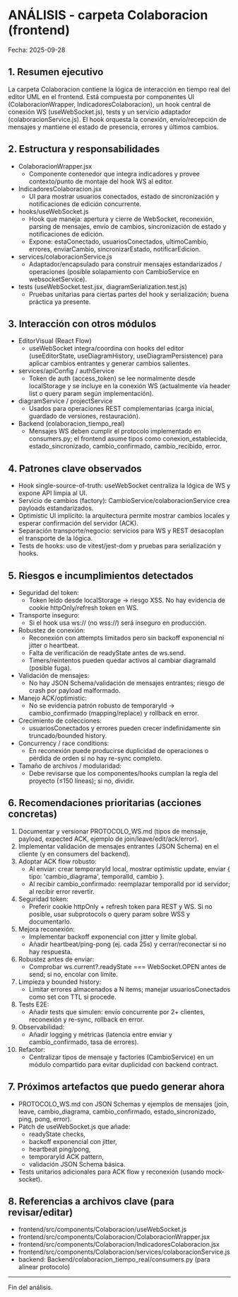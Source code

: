 # ANÁLISIS - carpeta Colaboracion (frontend)

Fecha: 2025-09-28

## 1. Resumen ejecutivo
La carpeta Colaboracion contiene la lógica de interacción en tiempo real del editor UML en el frontend. Está compuesta por componentes UI (ColaboracionWrapper, IndicadoresColaboracion), un hook central de conexión WS (useWebSocket.js), tests y un servicio adaptador (colaboracionService.js). El hook orquesta la conexión, envío/recepción de mensajes y mantiene el estado de presencia, errores y últimos cambios.

## 2. Estructura y responsabilidades
- ColaboracionWrapper.jsx
  - Componente contenedor que integra indicadores y provee contexto/punto de montaje del hook WS al editor.
- IndicadoresColaboracion.jsx
  - UI para mostrar usuarios conectados, estado de sincronización y notificaciones de edición concurrente.
- hooks/useWebSocket.js
  - Hook que maneja: apertura y cierre de WebSocket, reconexión, parsing de mensajes, envío de cambios, sincronización de estado y notificaciones de edición.
  - Expone: estaConectado, usuariosConectados, ultimoCambio, errores, enviarCambio, sincronizarEstado, notificarEdicion.
- services/colaboracionService.js
  - Adaptador/encapsulado para construir mensajes estandarizados / operaciones (posible solapamiento con CambioService en websocketService).
- tests (useWebSocket.test.jsx, diagramSerialization.test.js)
  - Pruebas unitarias para ciertas partes del hook y serialización; buena práctica ya presente.

## 3. Interacción con otros módulos
- EditorVisual (React Flow)
  - useWebSocket integra/coordina con hooks del editor (useEditorState, useDiagramHistory, useDiagramPersistence) para aplicar cambios entrantes y generar cambios salientes.
- services/apiConfig / authService
  - Token de auth (access_token) se lee normalmente desde localStorage y se incluye en la conexión WS (actualmente vía header list o query param según implementación).
- diagramService / projectService
  - Usados para operaciones REST complementarias (carga inicial, guardado de versiones, restauración).
- Backend (colaboracion_tiempo_real)
  - Mensajes WS deben cumplir el protocolo implementado en consumers.py; el frontend asume tipos como conexion_establecida, estado_sincronizado, cambio_confirmado, cambio_recibido, error.

## 4. Patrones clave observados
- Hook single-source-of-truth: useWebSocket centraliza la lógica de WS y expone API limpia al UI.
- Servicio de cambios (factory): CambioService/colaboracionService crea payloads estandarizados.
- Optimistic UI implícito: la arquitectura permite mostrar cambios locales y esperar confirmación del servidor (ACK).
- Separación transporte/negocio: servicios para WS y REST desacoplan el transporte de la lógica.
- Tests de hooks: uso de vitest/jest-dom y pruebas para serialización y hooks.

## 5. Riesgos e incumplimientos detectados
- Seguridad del token:
  - Token leído desde localStorage → riesgo XSS. No hay evidencia de cookie httpOnly/refresh token en WS.
- Transporte inseguro:
  - Si el hook usa ws:// (no wss://) será inseguro en producción.
- Robustez de conexión:
  - Reconexión con attempts limitados pero sin backoff exponencial ni jitter o heartbeat.
  - Falta de verificación de readyState antes de ws.send.
  - Timers/reintentos pueden quedar activos al cambiar diagramaId (posible fuga).
- Validación de mensajes:
  - No hay JSON Schema/validación de mensajes entrantes; riesgo de crash por payload malformado.
- Manejo ACK/optimistic:
  - No se evidencia patrón robusto de temporaryId → cambio_confirmado (mapping/replace) y rollback en error.
- Crecimiento de colecciones:
  - usuariosConectados y errores pueden crecer indefinidamente sin truncado/bounded history.
- Concurrency / race conditions:
  - En reconexión puede producirse duplicidad de operaciones o pérdida de orden si no hay re-sync completo.
- Tamaño de archivos / modularidad:
  - Debe revisarse que los componentes/hooks cumplan la regla del proyecto (≤150 líneas); si no, dividir.

## 6. Recomendaciones prioritarias (acciones concretas)
1. Documentar y versionar PROTOCOLO_WS.md (tipos de mensaje, payload, expected ACK, ejemplo de join/leave/edit/ack/error).
2. Implementar validación de mensajes entrantes (JSON Schema) en el cliente (y en consumers del backend).
3. Adoptar ACK flow robusto:
   - Al enviar: crear temporaryId local, mostrar optimistic update, enviar { tipo: 'cambio_diagrama', temporalId, cambio }.
   - Al recibir cambio_confirmado: reemplazar temporalId por id servidor; al recibir error revertir.
4. Seguridad token:
   - Preferir cookie httpOnly + refresh token para REST y WS. Si no posible, usar subprotocols o query param sobre WSS y documentarlo.
5. Mejora reconexión:
   - Implementar backoff exponencial con jitter y límite global.
   - Añadir heartbeat/ping-pong (ej. cada 25s) y cerrar/reconectar si no hay respuesta.
6. Robustez antes de enviar:
   - Comprobar ws.current?.readyState === WebSocket.OPEN antes de send; si no, encolar con límite.
7. Limpieza y bounded history:
   - Limitar errores almacenados a N items; manejar usuariosConectados como set con TTL si procede.
8. Tests E2E:
   - Añadir tests que simulen: envío concurrente por 2+ clientes, reconexión y re-sync, rollback en error.
9. Observabilidad:
   - Añadir logging y métricas (latencia entre enviar y cambio_confirmado, tasa de errores).
10. Refactor:
    - Centralizar tipos de mensaje y factories (CambioService) en un módulo compartido para evitar duplicidad con backend contract.

## 7. Próximos artefactos que puedo generar ahora
- PROTOCOLO_WS.md con JSON Schemas y ejemplos de mensajes (join, leave, cambio_diagrama, cambio_confirmado, estado_sincronizado, ping, pong, error).
- Patch de useWebSocket.js que añade:
  - readyState checks,
  - backoff exponencial con jitter,
  - heartbeat ping/pong,
  - temporaryId ACK pattern,
  - validación JSON Schema básica.
- Tests unitarios adicionales para ACK flow y reconexión (usando mock-socket).

## 8. Referencias a archivos clave (para revisar/editar)
- frontend/src/components/Colaboracion/useWebSocket.js
- frontend/src/components/Colaboracion/ColaboracionWrapper.jsx
- frontend/src/components/Colaboracion/IndicadoresColaboracion.jsx
- frontend/src/components/Colaboracion/services/colaboracionService.js
- backend: Backend/colaboracion_tiempo_real/consumers.py (para alinear protocolo)

---  
Fin del análisis.